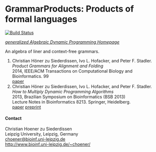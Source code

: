 # GrammarProducts: Products of formal languages

[![Build Status](https://travis-ci.org/choener/GrammarProducts.svg?branch=master)](https://travis-ci.org/choener/GrammarProducts)

[*generalized Algebraic Dynamic Programming Homepage*](http://www.bioinf.uni-leipzig.de/Software/gADP/)

An algebra of liner and context-free grammars.

1.  Christian Höner zu Siederdissen, Ivo L. Hofacker, and Peter F. Stadler.  
    *Product Grammars for Alignment and Folding*  
    2014, IEEE/ACM Transactions on Computational Biology and Bioinformatics. 99  
    [paper](http://ieeexplore.ieee.org/xpl/articleDetails.jsp?arnumber=6819790)  
1.  Christian Höner zu Siederdissen, Ivo L. Hofacker, and Peter F. Stadler.  
    *How to Multiply Dynamic Programming Algorithms*  
    2013, Brazilian Symposium on Bioinformatics (BSB 2013)  
    Lecture Notes in Bioinformatics 8213. Springer, Heidelberg.  
    [paper](http://dx.doi.org/10.1007/978-3-319-02624-4_8) [preprint](http://www.bioinf.uni-leipzig.de/Software/gADP/gramprod/hoe-hof-2013.pdf)  



#### Contact

Christian Hoener zu Siederdissen  
Leipzig University, Leipzig, Germany  
choener@bioinf.uni-leipzig.de  
http://www.bioinf.uni-leipzig.de/~choener/  

